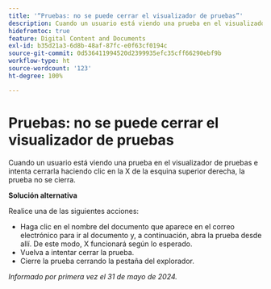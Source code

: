 ```yaml
---
title: '“Pruebas: no se puede cerrar el visualizador de pruebas”'
description: Cuando un usuario está viendo una prueba en el visualizador de pruebas e intenta cerrarla haciendo clic en la X de la esquina superior derecha, la prueba no se cierra. Hay una solución disponible.
hidefromtoc: true
feature: Digital Content and Documents
exl-id: b35d21a3-6d8b-48af-87fc-e0f63cf0194c
source-git-commit: 0d536411994520d2399935efc35cff66290ebf9b
workflow-type: ht
source-wordcount: '123'
ht-degree: 100%

---
```


# Pruebas: no se puede cerrar el visualizador de pruebas


<!--
>[!NOTE]
>
>This issue was fixed on October 31, 2024.
-->

Cuando un usuario está viendo una prueba en el visualizador de pruebas e intenta cerrarla haciendo clic en la X de la esquina superior derecha, la prueba no se cierra.

**Solución alternativa**

Realice una de las siguientes acciones:

* Haga clic en el nombre del documento que aparece en el correo electrónico para ir al documento y, a continuación, abra la prueba desde allí. De este modo, X funcionará según lo esperado.
* Vuelva a intentar cerrar la prueba.
* Cierre la prueba cerrando la pestaña del explorador.

_Informado por primera vez el 31 de mayo de 2024._
